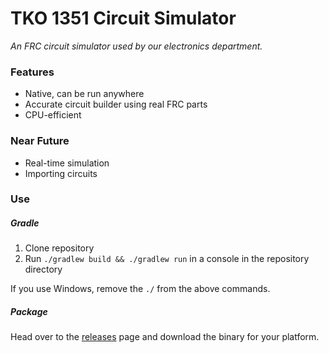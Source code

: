 # TKO 1351 Circuit Simulator
<!--- ![TKO 1351 Circuit Simulator](core/assets/img/circuitsim.png) --->

*An FRC circuit simulator used by our electronics department.*

### Features

- Native, can be run anywhere
- Accurate circuit builder using real FRC parts
- CPU-efficient

### Near Future

- Real-time simulation
- Importing circuits

### Use

##### Gradle

1. Clone repository
2. Run `./gradlew build && ./gradlew run` in a console in the repository directory

If you use Windows, remove the `./` from the above commands.

##### Package

Head over to the [releases](https://github.com/MittyRobotics/tko-electronics-sim/releases) page and download the binary for your platform.
